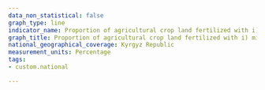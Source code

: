 ```yaml
---
data_non_statistical: false
graph_type: line
indicator_name: Proportion of agricultural crop land fertilized with i) mineral fertilizers; ii) organic fertilizers
graph_title: Proportion of agricultural crop land fertilized with i) mineral fertilizers; ii) organic fertilizers
national_geographical_coverage: Kyrgyz Republic
measurement_units: Percentage
tags:
- custom.national

---
```

